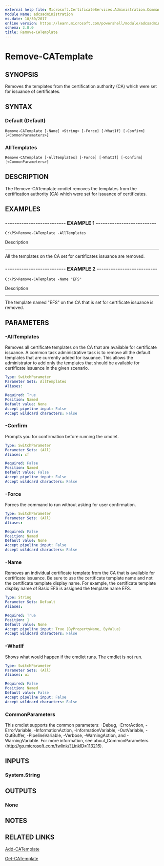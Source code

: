 ```yaml
---
external help file: Microsoft.CertificateServices.Administration.Commands.dll-Help.xml
Module Name: adcsadministration
ms.date: 10/30/2017
online version: https://learn.microsoft.com/powershell/module/adcsadministration/remove-catemplate?view=windowsserver2012r2-ps&wt.mc_id=ps-gethelp
schema: 2.0.0
title: Remove-CATemplate
---
```


# Remove-CATemplate

## SYNOPSIS
Removes the templates from the certification authority (CA) which were set for issuance of certificates.

## SYNTAX

### Default (Default)
```
Remove-CATemplate [-Name] <String> [-Force] [-WhatIf] [-Confirm] [<CommonParameters>]
```

### AllTemplates
```
Remove-CATemplate [-AllTemplates] [-Force] [-WhatIf] [-Confirm] [<CommonParameters>]
```

## DESCRIPTION
The Remove-CATemplate cmdlet removes the templates from the certification authority (CA) which were set for issuance of certificates.

## EXAMPLES

### -------------------------- EXAMPLE 1 --------------------------
```
C:\PS>Remove-CATemplate -AllTemplates
```

Description

-----------

All the templates on the CA set for certificates issuance are removed.

### -------------------------- EXAMPLE 2 --------------------------
```
C:\PS>Remove-CATemplate -Name "EFS"
```

Description

-----------

The template named "EFS" on the CA that is set for certificate issuance is removed.

## PARAMETERS

### -AllTemplates
Removes all certificate templates on the CA that are available for certificate issuance.
A common task administrative task is to remove all the default templates that are currently added for issuance.
This allows the administrator to add only the templates that should be available for certificate issuance in the given scenario.

```yaml
Type: SwitchParameter
Parameter Sets: AllTemplates
Aliases: 

Required: True
Position: Named
Default value: None
Accept pipeline input: False
Accept wildcard characters: False
```

### -Confirm
Prompts you for confirmation before running the cmdlet.

```yaml
Type: SwitchParameter
Parameter Sets: (All)
Aliases: cf

Required: False
Position: Named
Default value: False
Accept pipeline input: False
Accept wildcard characters: False
```

### -Force
Forces the command to run without asking for user confirmation.

```yaml
Type: SwitchParameter
Parameter Sets: (All)
Aliases: 

Required: False
Position: Named
Default value: None
Accept pipeline input: False
Accept wildcard characters: False
```

### -Name
Removes an individual certificate template from the CA that is available for certificate issuance.
Be sure to use the certificate template name and not the certificate template display name.
For example, the certificate template display name of Basic EFS is assigned the template name EFS.

```yaml
Type: String
Parameter Sets: Default
Aliases: 

Required: True
Position: 1
Default value: None
Accept pipeline input: True (ByPropertyName, ByValue)
Accept wildcard characters: False
```

### -WhatIf
Shows what would happen if the cmdlet runs.
The cmdlet is not run.

```yaml
Type: SwitchParameter
Parameter Sets: (All)
Aliases: wi

Required: False
Position: Named
Default value: False
Accept pipeline input: False
Accept wildcard characters: False
```

### CommonParameters
This cmdlet supports the common parameters: -Debug, -ErrorAction, -ErrorVariable, -InformationAction, -InformationVariable, -OutVariable, -OutBuffer, -PipelineVariable, -Verbose, -WarningAction, and -WarningVariable. For more information, see about_CommonParameters (http://go.microsoft.com/fwlink/?LinkID=113216).

## INPUTS

### System.String

## OUTPUTS

### None

## NOTES

## RELATED LINKS

[Add-CATemplate](./Add-CATemplate.md)

[Get-CATemplate](./Get-CATemplate.md)

